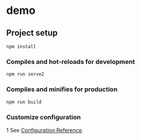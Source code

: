 # demo

## Project setup
```
npm install
```

### Compiles and hot-reloads for development
```
npm run serve2
```
 
### Compiles and minifies for production
```
npm run build
```

### Customize configuration
1
See [Configuration Reference](https://cli.vuejs.org/config/).
